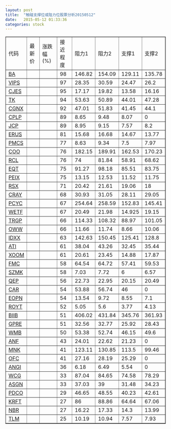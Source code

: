 ```yaml
---
layout: post
title:  "触碰支撑位或阻力位股票分析20150512"
date:   2015-05-12 01:33:36
categories: stock
---
```

<script type="text/javascript">
var stockList = []
stockList.push('gb_ba');
stockList.push('gb_vips');
stockList.push('gb_cjes');
stockList.push('gb_tk');
stockList.push('gb_cgnx');
stockList.push('gb_cplp');
stockList.push('gb_jcp');
stockList.push('gb_erus');
stockList.push('gb_pmcs');
stockList.push('gb_coo');
stockList.push('gb_rcl');
stockList.push('gb_eqt');
stockList.push('gb_peix');
stockList.push('gb_rsx');
stockList.push('gb_cray');
stockList.push('gb_pcyc');
stockList.push('gb_wetf');
stockList.push('gb_trgp');
stockList.push('gb_oww');
stockList.push('gb_idxx');
stockList.push('gb_ati');
stockList.push('gb_xoom');
stockList.push('gb_fmc');
stockList.push('gb_szmk');
stockList.push('gb_qep');
stockList.push('gb_car');
stockList.push('gb_eopn');
stockList.push('gb_royt');
stockList.push('gb_biib');
stockList.push('gb_gpre');
stockList.push('gb_wmb');
stockList.push('gb_anf');
stockList.push('gb_mnk');
stockList.push('gb_ofc');
stockList.push('gb_angi');
stockList.push('gb_wcg');
stockList.push('gb_asgn');
stockList.push('gb_pdco');
stockList.push('gb_krft');
stockList.push('gb_nbr');
stockList.push('gb_tlm');
</script>
<table border="1">
 <tr>
 <td>代码</td>
 <td>最新价</td>
 <td>涨跌幅(%)</td>
 <td>接近程度</td>
 <td>阻力1</td>
 <td>阻力2</td>
 <td>支撑1</td>
 <td>支撑2</td>
</tr>
  <tr id="ba" class="red">
  <td><a href="http://stock.finance.sina.com.cn/usstock/quotes/BA.html" target="_blank">BA</a></td><td></td><td></td><td>98</td><td>146.82</td><td>154.09</td><td>129.11</td><td>135.78</td></tr>
  <tr id="vips" class="red">
  <td><a href="http://stock.finance.sina.com.cn/usstock/quotes/VIPS.html" target="_blank">VIPS</a></td><td></td><td></td><td>97</td><td>28.35</td><td>30.59</td><td>24.47</td><td>26.2</td></tr>
  <tr id="cjes" class="red">
  <td><a href="http://stock.finance.sina.com.cn/usstock/quotes/CJES.html" target="_blank">CJES</a></td><td></td><td></td><td>95</td><td>17.17</td><td>19.82</td><td>13.58</td><td>16.16</td></tr>
  <tr id="tk" class="green">
  <td><a href="http://stock.finance.sina.com.cn/usstock/quotes/TK.html" target="_blank">TK</a></td><td></td><td></td><td>94</td><td>53.63</td><td>50.89</td><td>44.01</td><td>47.28</td></tr>
  <tr id="cgnx" class="red">
  <td><a href="http://stock.finance.sina.com.cn/usstock/quotes/CGNX.html" target="_blank">CGNX</a></td><td></td><td></td><td>92</td><td>47.01</td><td>51.83</td><td>41.45</td><td>44.1</td></tr>
  <tr id="cplp" class="red">
  <td><a href="http://stock.finance.sina.com.cn/usstock/quotes/CPLP.html" target="_blank">CPLP</a></td><td></td><td></td><td>89</td><td>8.65</td><td>9.48</td><td>8.07</td><td>0</td></tr>
  <tr id="jcp" class="red">
  <td><a href="http://stock.finance.sina.com.cn/usstock/quotes/JCP.html" target="_blank">JCP</a></td><td></td><td></td><td>89</td><td>8.95</td><td>9.15</td><td>7.57</td><td>8.2</td></tr>
  <tr id="erus" class="red">
  <td><a href="http://stock.finance.sina.com.cn/usstock/quotes/ERUS.html" target="_blank">ERUS</a></td><td></td><td></td><td>81</td><td>15.68</td><td>16.68</td><td>14.67</td><td>13.77</td></tr>
  <tr id="pmcs" class="red">
  <td><a href="http://stock.finance.sina.com.cn/usstock/quotes/PMCS.html" target="_blank">PMCS</a></td><td></td><td></td><td>77</td><td>8.63</td><td>9.34</td><td>7.5</td><td>7.97</td></tr>
  <tr id="coo" class="red">
  <td><a href="http://stock.finance.sina.com.cn/usstock/quotes/COO.html" target="_blank">COO</a></td><td></td><td></td><td>76</td><td>182.15</td><td>189.91</td><td>162.53</td><td>170.23</td></tr>
  <tr id="rcl" class="red">
  <td><a href="http://stock.finance.sina.com.cn/usstock/quotes/RCL.html" target="_blank">RCL</a></td><td></td><td></td><td>76</td><td>74</td><td>81.84</td><td>58.91</td><td>68.62</td></tr>
  <tr id="eqt" class="red">
  <td><a href="http://stock.finance.sina.com.cn/usstock/quotes/EQT.html" target="_blank">EQT</a></td><td></td><td></td><td>75</td><td>91.27</td><td>98.18</td><td>85.51</td><td>83.75</td></tr>
  <tr id="peix" class="green">
  <td><a href="http://stock.finance.sina.com.cn/usstock/quotes/PEIX.html" target="_blank">PEIX</a></td><td></td><td></td><td>75</td><td>13.15</td><td>12.53</td><td>11.52</td><td>11.75</td></tr>
  <tr id="rsx" class="red">
  <td><a href="http://stock.finance.sina.com.cn/usstock/quotes/RSX.html" target="_blank">RSX</a></td><td></td><td></td><td>71</td><td>20.42</td><td>21.61</td><td>19.06</td><td>18</td></tr>
  <tr id="cray" class="red">
  <td><a href="http://stock.finance.sina.com.cn/usstock/quotes/CRAY.html" target="_blank">CRAY</a></td><td></td><td></td><td>68</td><td>30.93</td><td>31.05</td><td>28.11</td><td>29.05</td></tr>
  <tr id="pcyc" class="green">
  <td><a href="http://stock.finance.sina.com.cn/usstock/quotes/PCYC.html" target="_blank">PCYC</a></td><td></td><td></td><td>67</td><td>254.64</td><td>258.59</td><td>152.83</td><td>145.41</td></tr>
  <tr id="wetf" class="green">
  <td><a href="http://stock.finance.sina.com.cn/usstock/quotes/WETF.html" target="_blank">WETF</a></td><td></td><td></td><td>67</td><td>20.49</td><td>21.98</td><td>14.925</td><td>19.15</td></tr>
  <tr id="trgp" class="green">
  <td><a href="http://stock.finance.sina.com.cn/usstock/quotes/TRGP.html" target="_blank">TRGP</a></td><td></td><td></td><td>66</td><td>114.33</td><td>108.32</td><td>88.97</td><td>101.05</td></tr>
  <tr id="oww" class="red">
  <td><a href="http://stock.finance.sina.com.cn/usstock/quotes/OWW.html" target="_blank">OWW</a></td><td></td><td></td><td>66</td><td>11.66</td><td>11.74</td><td>8.66</td><td>10.06</td></tr>
  <tr id="idxx" class="green">
  <td><a href="http://stock.finance.sina.com.cn/usstock/quotes/IDXX.html" target="_blank">IDXX</a></td><td></td><td></td><td>63</td><td>142.63</td><td>150.45</td><td>125.41</td><td>128.8</td></tr>
  <tr id="ati" class="green">
  <td><a href="http://stock.finance.sina.com.cn/usstock/quotes/ATI.html" target="_blank">ATI</a></td><td></td><td></td><td>61</td><td>38.04</td><td>43.26</td><td>32.45</td><td>35.44</td></tr>
  <tr id="xoom" class="green">
  <td><a href="http://stock.finance.sina.com.cn/usstock/quotes/XOOM.html" target="_blank">XOOM</a></td><td></td><td></td><td>61</td><td>20.61</td><td>23.45</td><td>14.88</td><td>17.87</td></tr>
  <tr id="fmc" class="green">
  <td><a href="http://stock.finance.sina.com.cn/usstock/quotes/FMC.html" target="_blank">FMC</a></td><td></td><td></td><td>58</td><td>64.54</td><td>64.72</td><td>57.41</td><td>59.53</td></tr>
  <tr id="szmk" class="red">
  <td><a href="http://stock.finance.sina.com.cn/usstock/quotes/SZMK.html" target="_blank">SZMK</a></td><td></td><td></td><td>58</td><td>7.03</td><td>7.72</td><td>6</td><td>6.57</td></tr>
  <tr id="qep" class="green">
  <td><a href="http://stock.finance.sina.com.cn/usstock/quotes/QEP.html" target="_blank">QEP</a></td><td></td><td></td><td>56</td><td>22.73</td><td>22.95</td><td>20.15</td><td>20.49</td></tr>
  <tr id="car" class="red">
  <td><a href="http://stock.finance.sina.com.cn/usstock/quotes/CAR.html" target="_blank">CAR</a></td><td></td><td></td><td>54</td><td>53.88</td><td>56.74</td><td>46</td><td>0</td></tr>
  <tr id="eopn" class="green">
  <td><a href="http://stock.finance.sina.com.cn/usstock/quotes/EOPN.html" target="_blank">EOPN</a></td><td></td><td></td><td>54</td><td>13.54</td><td>9.72</td><td>8.55</td><td>7.1</td></tr>
  <tr id="royt" class="green">
  <td><a href="http://stock.finance.sina.com.cn/usstock/quotes/ROYT.html" target="_blank">ROYT</a></td><td></td><td></td><td>52</td><td>5.05</td><td>5.6</td><td>3.77</td><td>4.13</td></tr>
  <tr id="biib" class="red">
  <td><a href="http://stock.finance.sina.com.cn/usstock/quotes/BIIB.html" target="_blank">BIIB</a></td><td></td><td></td><td>51</td><td>406.02</td><td>431.84</td><td>345.76</td><td>361.93</td></tr>
  <tr id="gpre" class="red">
  <td><a href="http://stock.finance.sina.com.cn/usstock/quotes/GPRE.html" target="_blank">GPRE</a></td><td></td><td></td><td>51</td><td>32.56</td><td>32.77</td><td>25.92</td><td>28.43</td></tr>
  <tr id="wmb" class="green">
  <td><a href="http://stock.finance.sina.com.cn/usstock/quotes/WMB.html" target="_blank">WMB</a></td><td></td><td></td><td>50</td><td>53.38</td><td>52.74</td><td>46.15</td><td>49.6</td></tr>
  <tr id="anf" class="red">
  <td><a href="http://stock.finance.sina.com.cn/usstock/quotes/ANF.html" target="_blank">ANF</a></td><td></td><td></td><td>43</td><td>24.01</td><td>22.62</td><td>21.23</td><td>0</td></tr>
  <tr id="mnk" class="green">
  <td><a href="http://stock.finance.sina.com.cn/usstock/quotes/MNK.html" target="_blank">MNK</a></td><td></td><td></td><td>41</td><td>123.11</td><td>130.85</td><td>113.5</td><td>99.46</td></tr>
  <tr id="ofc" class="red">
  <td><a href="http://stock.finance.sina.com.cn/usstock/quotes/OFC.html" target="_blank">OFC</a></td><td></td><td></td><td>41</td><td>27.16</td><td>28.19</td><td>25.29</td><td>0</td></tr>
  <tr id="angi" class="red">
  <td><a href="http://stock.finance.sina.com.cn/usstock/quotes/ANGI.html" target="_blank">ANGI</a></td><td></td><td></td><td>36</td><td>6.18</td><td>6.49</td><td>5.54</td><td>0</td></tr>
  <tr id="wcg" class="green">
  <td><a href="http://stock.finance.sina.com.cn/usstock/quotes/WCG.html" target="_blank">WCG</a></td><td></td><td></td><td>33</td><td>87.04</td><td>84.65</td><td>74.58</td><td>78.29</td></tr>
  <tr id="asgn" class="green">
  <td><a href="http://stock.finance.sina.com.cn/usstock/quotes/ASGN.html" target="_blank">ASGN</a></td><td></td><td></td><td>33</td><td>37.03</td><td>39</td><td>31.48</td><td>34.23</td></tr>
  <tr id="pdco" class="red">
  <td><a href="http://stock.finance.sina.com.cn/usstock/quotes/PDCO.html" target="_blank">PDCO</a></td><td></td><td></td><td>29</td><td>46.65</td><td>48.55</td><td>40.23</td><td>42.61</td></tr>
  <tr id="krft" class="green">
  <td><a href="http://stock.finance.sina.com.cn/usstock/quotes/KRFT.html" target="_blank">KRFT</a></td><td></td><td></td><td>27</td><td>86</td><td>88.86</td><td>64.64</td><td>67.06</td></tr>
  <tr id="nbr" class="red">
  <td><a href="http://stock.finance.sina.com.cn/usstock/quotes/NBR.html" target="_blank">NBR</a></td><td></td><td></td><td>27</td><td>16.22</td><td>17.33</td><td>14.3</td><td>13.99</td></tr>
  <tr id="tlm" class="green">
  <td><a href="http://stock.finance.sina.com.cn/usstock/quotes/TLM.html" target="_blank">TLM</a></td><td></td><td></td><td>25</td><td>10.19</td><td>10.94</td><td>7.57</td><td>7.93</td></tr>
</table>
